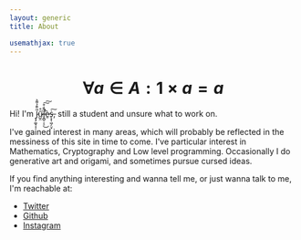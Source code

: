 ```yaml
---
layout: generic
title: About

usemathjax: true
---
```


<style>
    #hewwo {
        image-rendering: -moz-crisp-edges;
        image-rendering: -webkit-crisp-edges;
        image-rendering: pixelated;
        image-rendering: crisp-edges;
    }
</style>
<center>
<div id="hewwo">
<script type="module">

import * as THREE from 'https://cdn.skypack.dev/three@0.135.0';
import { OrbitControls } from 'https://cdn.skypack.dev/three@0.135.0/examples/jsm/controls/OrbitControls.js';


const getCanvasSize = () => {
    const W = document.getElementById("hewwo").clientWidth;
    const H = document.getElementById("hewwo").clientHeight;
    const R = Math.min(400, W);
    return [W,R];
}

const LENGTH = 12;

const getRotXMat = (thetax) => {
    let c = Math.cos(thetax);
    let s = Math.sin(thetax);
    return [
        c, 0, 0, -s,
        0, 1, 0, 0,
        0, 0, 1, 0,
        s, 0, 0, c]
}
const getRotYMat = (thetay) => {
    let c = Math.cos(thetay);
    let s = Math.sin(thetay);
    return [
        1, 0, 0, 0,
        0, c, 0, -s,
        0, 0, 1, 0,
        0, s, 0, c]
}
const getRotZMat = (thetaz) => {
    let c = Math.cos(thetaz);
    let s = Math.sin(thetaz);
    return [
        1, 0, 0, 0,
        0, 1, 0, 0,
        0, 0, c, -s,
        0, 0, s, c]
}

function mul(matrix, point) {

    let c0r0 = matrix[ 0], c1r0 = matrix[ 1], c2r0 = matrix[ 2], c3r0 = matrix[ 3];
    let c0r1 = matrix[ 4], c1r1 = matrix[ 5], c2r1 = matrix[ 6], c3r1 = matrix[ 7];
    let c0r2 = matrix[ 8], c1r2 = matrix[ 9], c2r2 = matrix[10], c3r2 = matrix[11];
    let c0r3 = matrix[12], c1r3 = matrix[13], c2r3 = matrix[14], c3r3 = matrix[15];

    let x = point[0];
    let y = point[1];
    let z = point[2];
    let w = point[3];

    return [
        (x * c0r0) + (y * c0r1) + (z * c0r2) + (w * c0r3),
        (x * c1r0) + (y * c1r1) + (z * c1r2) + (w * c1r3),
        (x * c2r0) + (y * c2r1) + (z * c2r2) + (w * c2r3),
        (x * c3r0) + (y * c3r1) + (z * c3r2) + (w * c3r3)
    ]
}

const buildTesseract = (scale) => {

    const cube = [
    [
        [ 1,  1,  1],
        [-1,  1,  1],
        [-1, -1,  1],
        [ 1, -1,  1],
        [ 1,  1,  1],
        [ 1,  1, -1],
        [-1,  1, -1],
        [-1, -1, -1],
        [ 1, -1, -1],
        [ 1,  1, -1],
    ],
    [
        [-1, -1, -1],
        [-1, -1,  1]
    ],
    [
        [ 1, -1, -1],
        [ 1, -1,  1]
    ],
    [
        [-1,  1, -1],
        [-1,  1,  1]
    ],
    ]

    var tesseract = []
    for (let i = 0; i < 4; i++) {
        let ncube = [];
        for (let j = 0; j < cube.length; j++) {
            let seg = cube[j];
            let nseg = [];
            for (let k = 0; k < seg.length; k++) {
                let c = seg[k].slice(0);
                c.splice(i,0,3);
                c = c.map(x => x*scale);
                nseg.push(c);
            }
            ncube.push(nseg);
        }
        tesseract.push(ncube);
        ncube = [];
        for (let j = 0; j < cube.length; j++) {
            let seg = cube[j];
            let nseg = [];
            for (let k = 0; k < seg.length; k++) {
                let c = seg[k].slice(0);
                c.splice(i,0,-3);
                c = c.map(x => x*scale);
                nseg.push(c);
            }
            ncube.push(nseg);
        }
        tesseract.push(ncube);
    }
    return tesseract;
}

const baseTesseract = buildTesseract(LENGTH);

const transformTesseract = (tx,ty,tz) => {
    let mx = getRotXMat(tx), my = getRotYMat(ty), mz = getRotZMat(tz);
    var tesseract = [];
    for (let i = 0; i < baseTesseract.length; ++i) {
        let cube = baseTesseract[i].slice(0);
        let ncube = [];
        for (let j = 0; j < cube.length; ++j) {
            let seg = cube[j].slice(0);
            let nseg = [];
            for (let k = 0; k < seg.length; ++k) {
                let p = mul(mz, mul(my, mul(mx, seg[k])));
                //seg[k] = [p[0], p[1], p[2]];
                //nseg.push(new THREE.Vector3(p[0], p[1], p[2]));
                nseg.push(p[0], p[1], p[2])
            }
            ncube.push(new Float32Array(nseg));
        }
        tesseract.push(ncube);
    }
    return tesseract;
}

var colors = [
    0xed6a5a,
	0x9bc1bc,
	0x5ca4a9,
	0xe6ebe0,
	0xf0b67f,
	0xfe5f55,
	0xd6d1b1,
	0xc7efcf,
	0xeef5db,
	0x50514f,
	0xf25f5c,
	0xffe066,
	0x247ba0,
	0x70c1b3
];

var [W,H] = getCanvasSize();
const renderer = new THREE.WebGLRenderer({alpha: true});

renderer.setPixelRatio(0.5); // window.devicePixelRatio
renderer.setClearColor( 0xffffff, 0);
renderer.setSize(W,H ,false);
renderer.antialias = false;
document.getElementById("hewwo").appendChild( renderer.domElement );

const camera = new THREE.PerspectiveCamera(75, W/H, 0.1, 1000);
camera.position.set(40, 40, 40);

const scene = new THREE.Scene();

var tesseract = transformTesseract(0,0,0);

var segs = [];
for (let i=0; i<tesseract.length; ++i) {

    const lmat = new THREE.LineBasicMaterial(
        {
            color: colors[ i % colors.length ],
        }
    );

    let seg = tesseract[i];
    
    for (let j = 0; j < seg.length; ++j) {

        const geo = new THREE.BufferGeometry();
        geo.setAttribute( 'position', new THREE.Float32BufferAttribute( seg[j], 3 ) );

        const line = new THREE.Line( geo, lmat );
        line.computeLineDistances();
        segs.push( line );
        scene.add( line );
    }
}

const controls = new OrbitControls(camera, renderer.domElement);
//controls.enableZoom = false;
controls.enablePan = false;

var x = 0;
function animate() {

    requestAnimationFrame(animate);
    
    var tesseract = transformTesseract(x,x,x);
    let c = 0;
    for (let i=0; i<tesseract.length; ++i) {
        let s = tesseract[i];
        for (let j=0; j<s.length; ++j) {
            let arr = segs[c].geometry.attributes.position.array;
            for (let k=0; k<arr.length; ++k) {
                arr[k] = s[j][k];
            }
            segs[c].geometry.attributes.position.needsUpdate = true;
            //segs[c].geometry.process();
            //segs[c].geometry.advance(s[j]);
            c++;
        }
    }

    x += 0.002;

    controls.update();
	renderer.render( scene, camera );
};
    
function onWindowResize() {
    [W,H] = getCanvasSize();
    camera.aspect = W/H;
    camera.updateProjectionMatrix();
    renderer.setSize( W, H );

    for (let i=0; i<segs.length; ++i)
        segs[i].material.resolution = new THREE.Vector2(W,H);
}

animate();
window.addEventListener( 'resize', onWindowResize );
window.onload = onWindowResize;
</script>
</div>
</center>


# $$\displaystyle \forall a \in A: 1 \times a = a$$

Hi! I'm J̷̨̡͚̝͔̜̋̎̄̉͌͛͘ũ̷̺̯̊͘l̶̛̥̻̠͔̠̃͗͒̕̚͜͠͠è̷̱ṡ̶̨͓̜͖̗̤̞͠, still a student and unsure what to work on.

I've gained interest in many areas, which will probably be reflected in the messiness of this site in time to come. I've particular interest in Mathematics, Cryptography and Low level programming. Occasionally I do generative art and origami, and sometimes pursue cursed ideas.

If you find anything interesting and wanna tell me, or just wanna talk to me, I'm reachable at:

* [Twitter](https://twitter.com/FreeFooooooood)
* [Github](https://github.com/JuliaPoo)
* [Instagram](https://www.instagram.com/julia.poo.poo/)